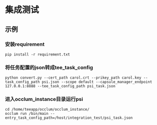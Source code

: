 # 集成测试

## 示例

### 安装requirement
```
pip install -r requirement.txt
```

### 将任务配置的json转成tee_task_config
```
python convert.py --cert_path carol.crt --prikey_path carol.key --task_config_path psi.json --scope default --capsule_manager_endpoint 127.0.0.1:8888 --tee_task_config_path psi_task.json
```

### 进入occlum_instance目录运行psi
```
cd /home/teeapp/occlum/occlum_instance/
occlum run /bin/main --entry_task_config_path=/host/integration_test/psi_task.json
```
